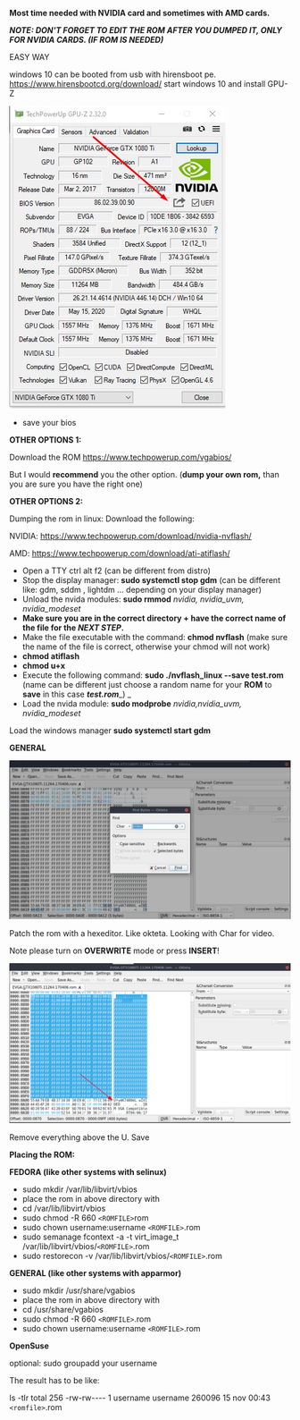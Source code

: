 **Most time needed with NVIDIA card and sometimes with AMD cards.**

**_NOTE: DON'T FORGET TO EDIT THE ROM AFTER YOU DUMPED IT, ONLY FOR NVIDIA CARDS. (IF ROM IS NEEDED)_**

EASY WAY

windows 10 can be booted from usb with hirensboot pe. https://www.hirensbootcd.org/download/
start windows 10 and install GPU-Z

![image](uploads/fc5745a7ff92aa34bf3db2abb7a8b997/image.png)

* save your bios

**OTHER OPTIONS 1:**

Download the ROM <https://www.techpowerup.com/vgabios/>

But I would **recommend** you the other option. (**dump your own rom,** than you are sure you have the right one)

**OTHER OPTIONS 2:**

Dumping the rom in linux: Download the following:

NVIDIA: <https://www.techpowerup.com/download/nvidia-nvflash/>

AMD: <https://www.techpowerup.com/download/ati-atiflash/>

* Open a TTY ctrl alt f2 (can be different from distro)
* Stop the display manager: **sudo systemctl stop gdm** (can be different like: gdm, sddm , lightdm ... depending on your display manager)
* Unload the nvida modules: **sudo rmmod** _nvidia, nvidia_uvm, nvidia_modeset_
* **Make sure you are in the correct directory + have the correct name of the file for the _NEXT STEP_.**
* Make the file executable with the command: **chmod nvflash** (make sure the name of the file is correct, otherwise your chmod will not work)
* **chmod atiflash**
* **chmod u+x**
* Execute the following command: **sudo ./nvflash_linux --save test.rom** (name can be different just choose a random name for your **ROM** to **save** in this case **_test.rom_**_) _
* Load the nvida module: **sudo modprobe** _nvidia,nvidia_uvm, nvidia_modeset_

Load the windows manager **sudo systemctl start gdm**

**GENERAL**

![image](uploads/33a1a4a56bd6b6b7cd9e1b17d8fa6a48/image.png)

Patch the rom with a hexeditor. Like okteta. Looking with Char for video.

Note please turn on **OVERWRITE** mode or press **INSERT**!

![image](uploads/b56e21f062af2d86374656bb5df541d2/image.png)

Remove everything above the U. Save

**Placing the ROM:**

**FEDORA (like other systems with selinux)**

- sudo mkdir /var/lib/libvirt/vbios
- place the rom in above directory with
- cd /var/lib/libvirt/vbios
- sudo chmod -R 660 `<ROMFILE>`rom
- sudo chown username:username `<ROMFILE>`.rom
- sudo semanage fcontext -a -t virt_image_t /var/lib/libvirt/vbios/`<ROMFILE>`.rom
- sudo restorecon -v /var/lib/libvirt/vbios/`<ROMFILE>`.rom

**GENERAL (like other systems with apparmor)**

* sudo mkdir /usr/share/vgabios
* place the rom in above directory with
* cd /usr/share/vgabios
* sudo chmod -R 660 `<ROMFILE>`.rom
* sudo chown username:username `<ROMFILE>`.rom

**OpenSuse**

optional: sudo groupadd your username

The result has to be like:

ls -tlr total 256 -rw-rw---- 1 username username 260096 15 nov 00:43 `<romfile>`.rom